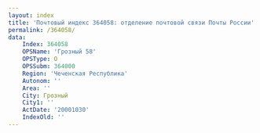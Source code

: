 ```yaml
---
layout: index
title: 'Почтовый индекс 364058: отделение почтовой связи Почты России'
permalink: /364058/
data:
    Index: 364058
    OPSName: 'Грозный 58'
    OPSType: О
    OPSSubm: 364000
    Region: 'Чеченская Республика'
    Autonom: ''
    Area: ''
    City: Грозный
    City1: ''
    ActDate: '20001030'
    IndexOld: ''
---
```

